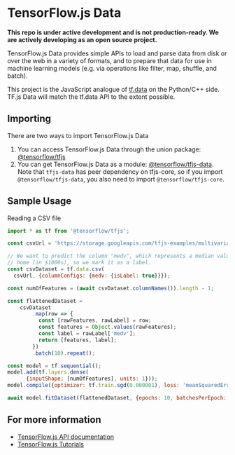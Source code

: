 # TensorFlow.js Data

**This repo is under active development and is not production-ready. We are
actively developing as an open source project.**

TensorFlow.js Data provides simple APIs to load and parse data from disk or over
the web in a variety of formats, and to prepare that data for use in machine
learning models (e.g. via operations like filter, map, shuffle, and batch).

This project is the JavaScript analogue of
[tf.data](https://www.tensorflow.org/get_started/datasets_quickstart) on the
Python/C++ side.  TF.js Data will match the tf.data API to the extent possible.

## Importing

There are two ways to import TensorFlow.js Data

1. You can access TensorFlow.js Data through the union package: [@tensorflow/tfjs](https://www.npmjs.com/package/@tensorflow/tfjs)
2. You can get TensorFlow.js Data as a module:
   [@tensorflow/tfjs-data](https://www.npmjs.com/package/@tensorflow/tfjs-data).
   Note that `tfjs-data` has peer dependency on tfjs-core, so if you import
   `@tensorflow/tfjs-data`, you also need to import
   `@tensorflow/tfjs-core`.

## Sample Usage

Reading a CSV file

```js
import * as tf from '@tensorflow/tfjs';

const csvUrl = 'https://storage.googleapis.com/tfjs-examples/multivariate-linear-regression/data/boston-housing-train.csv';

// We want to predict the column "medv", which represents a median value of a
// home (in $1000s), so we mark it as a label.
const csvDataset = tf.data.csv(
  csvUrl, {columnConfigs: {medv: {isLabel: true}}});

const numOfFeatures = (await csvDataset.columnNames()).length - 1;

const flattenedDataset =
    csvDataset
        .map(row => {
          const [rawFeatures, rawLabel] = row;
          const features = Object.values(rawFeatures);
          const label = rawLabel['medv'];
          return [features, label];
        })
        .batch(10).repeat();

const model = tf.sequential();
model.add(tf.layers.dense(
      {inputShape: [numOfFeatures], units: 1}));
model.compile({optimizer: tf.train.sgd(0.000001), loss: 'meanSquaredError'});

await model.fitDataset(flattenedDataset, {epochs: 10, batchesPerEpoch: 3});
```

## For more information

- [TensorFlow.js API documentation](https://js.tensorflow.org/api/latest/)
- [TensorFlow.js Tutorials](https://js.tensorflow.org/tutorials/)
